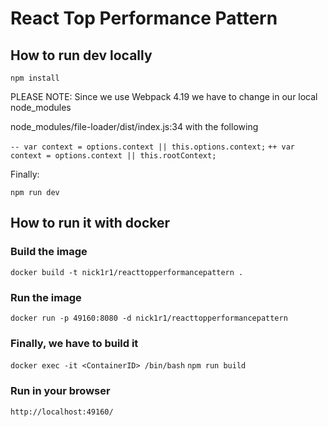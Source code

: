 # React Top Performance Pattern

## How to run dev locally
``npm install``

PLEASE NOTE: Since we use Webpack 4.19 we have to change in our local node_modules

node_modules/file-loader/dist/index.js:34 with the following

``
-- var context = options.context || this.options.context;
``
``
++ var context = options.context || this.rootContext;
``

Finally:

``npm run dev``

## How to run it with docker
### Build the image
``docker build -t nick1r1/reacttopperformancepattern .``
### Run the image
``docker run -p 49160:8080 -d nick1r1/reacttopperformancepattern``
### Finally, we have to build it
``docker exec -it <ContainerID> /bin/bash``
``npm run build``
### Run in your browser
``http://localhost:49160/``